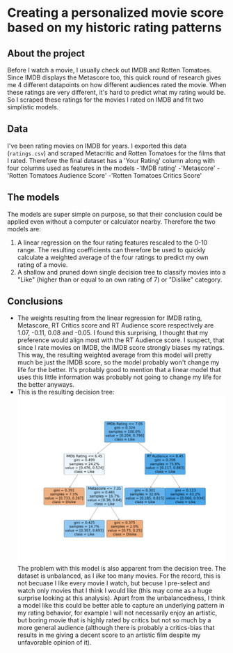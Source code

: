 # Creating a personalized movie score based on my historic rating patterns

## About the project
Before I watch a movie, I usually check out IMDB and Rotten Tomatoes. Since IMDB displays the Metascore too, this quick round of research gives me 4 different datapoints on how different audiences rated the movie. When these ratings are very different, it's hard to predict what my rating would be. So I scraped these ratings for the movies I rated on IMDB and fit two simplistic models.

## Data
I've been rating movies on IMDB for years. I exported this data (`ratings.csv`) and scraped Metacritic and Rotten Tomatoes for the films that I rated. Therefore the final dataset has a 'Your Rating' column along with four columns used as features in the models
-'IMDB rating'
-'Metascore'
-'Rotten Tomatoes Audience Score'
-'Rotten Tomatoes Critics Score'

## The models
The models are super simple on purpose, so that their conclusion could be applied even without a computer or calculator nearby. Therefore the two models are:

1. A linear regression on the four rating features rescaled to the 0-10 range. The resulting coefficients can therefore be used to quickly calculate a weighted average of the four ratings to predict my own rating of a movie.
2. A shallow and pruned down single decision tree to classify movies into a "Like" (higher than or equal to an own rating of 7) or "Dislike" category. 

## Conclusions

- The weights resulting from the linear regression for IMDB rating, Metascore, RT Critics score and RT Audience score respectively are 1.07, -0.11,  0.08 and -0.05. I found this surprising, I thought that my preference would align most with the RT Audience score. I suspect, that since I rate movies on IMDB, the IMDB score strongly biases my ratings. This way, the resulting weighted average from this model will pretty much be just the IMDB score, so the model probably won't change my life for the better. It's probably good to mention that a linear model that uses this little information was probably not going to change my life for the better anyways. 
- This is the resulting decision tree:
![My movie rating decision tree](https://github.com/MateVaradi/MyMovieRatings/blob/main/my_decision_tree.png)
The problem with this model is also apparent from the decision tree. The dataset is unbalanced, as I _like_ too many movies. For the record, this is not becuase I like every movie I watch, but becuse I pre-select and watch only movies that I think I would like (this may come as a huge surprise looking at this analysis). Apart from the unbalancedness, I think a model like this could be better able to capture an underlying pattern in my rating behavior, for example I will not necessarily enjoy an artistic, but boring movie that is highly rated by critics but not so much by a more general audience (although there is probably a critics-bias that results in me giving a decent score to an artistic film despite my unfavorable opinion of it). 



